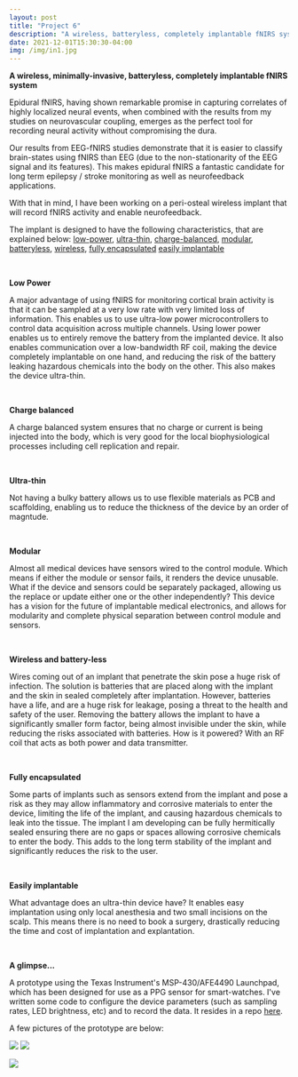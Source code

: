 ```yaml
---
layout: post
title: "Project 6"
description: "A wireless, batteryless, completely implantable fNIRS system"
date: 2021-12-01T15:30:30-04:00
img: /img/in1.jpg
---
```


**A wireless, minimally-invasive, batteryless, completely implantable fNIRS system**

Epidural fNIRS, having shown remarkable promise in capturing correlates of highly localized neural events, when combined with the results from my studies on neurovascular coupling, emerges as the perfect tool for recording neural activity without compromising the dura.

Our results from EEG-fNIRS studies demonstrate that it is easier to classify brain-states using fNIRS than EEG (due to the non-stationarity of the EEG signal and its features). This makes epidural fNIRS a fantastic candidate for long term epilepsy / stroke monitoring as well as neurofeedback applications.

With that in mind, I have been working on a peri-osteal wireless implant that will record fNIRS activity and enable neurofeedback.


The implant is designed to have the following characteristics, that are explained below:
[low-power](#lowpower), [ultra-thin](#thin), [charge-balanced](#charge), [modular](#modular), [batteryless](#batteryless), [wireless](#wireless), [fully encapsulated](#hermitic) [easily implantable](#easyimplant)

<a id="lowpower"></a>

<br>

**Low Power**

A major advantage of using fNIRS for monitoring cortical brain activity is that it can be sampled at a very low rate with very limited loss of information. This enables us to use ultra-low power microcontrollers to control data acquisition across multiple channels. Using lower power enables us to entirely remove the battery from the implanted device. It also enables communication over a low-bandwidth RF coil, making the device completely implantable on one hand, and reducing the risk of the battery leaking hazardous chemicals into the body on the other. This also makes the device ultra-thin.

<a id="charge"></a>

<br>

**Charge balanced**

A charge balanced system ensures that no charge or current is being injected into the body, which is very good for the local biophysiological processes including cell replication and repair.

<a id="thin"></a>

<br>

**Ultra-thin**

Not having a bulky battery allows us to use flexible materials as PCB and scaffolding, enabling us to reduce the thickness of the device by an order of magntude.

<a id="modular"></a>

<br>

**Modular**

Almost all medical devices have sensors wired to the control module. Which means if either the module or sensor fails, it renders the device unusable. What if the device and sensors could be separately packaged, allowing us the replace or update either one or the other independently? This device has a vision for the future of implantable medical electronics, and allows for modularity and complete physical separation between control module and sensors.


<a id="batteryless"></a>

<br>

**Wireless and battery-less**

Wires coming out of an implant that penetrate the skin pose a huge risk of infection. The solution is batteries that are placed along with the implant and the skin in sealed completely after implantation. However, batteries have a life, and are a huge risk for leakage, posing a threat to the health and safety of the user. Removing the battery allows the implant to have a significantly smaller form factor, being almost invisible under the skin, while reducing the risks associated with batteries. How is it powered? With an RF coil that acts as both power and data transmitter.


<a id="hermitic"></a>

<br>

**Fully encapsulated**

Some parts of implants such as sensors extend from the implant and pose a risk as they may allow inflammatory and corrosive materials to enter the device, limiting the life of the implant, and causing hazardous chemicals to leak into the tissue. The implant I am developing can be fully hermitically sealed ensuring there are no gaps or spaces allowing corrosive chemicals to enter the body. This adds to the long term stability of the implant and significantly reduces the risk to the user.


<a id="easyimplant"></a>

<br>

**Easily implantable**

What advantage does an ultra-thin device have? It enables easy implantation using only local anesthesia and two small incisions on the scalp. This means there is no need to book a surgery, drastically reducing the time and cost of implantation and explantation.


<br>

**A glimpse...**

A prototype using the Texas Instrument's MSP-430/AFE4490 Launchpad, which has been designed for use as a PPG sensor for smart-watches.
I've written some code to configure the device parameters (such as sampling rates, LED brightness, etc) and to record the data. It resides in a repo [here](https://github.com/theonlyid/SendReceive).

A few pictures of the prototype are below:

<img class="col three" src="{{ site.url }}{{ site.baseurl}}/img/in1.jpg">

<img class="col one" src="{{ site.url }}{{ site.baseurl}}/img/in2.jpg">
<p>
<img class="col two" src="{{ site.url }}{{ site.baseurl}}/img/in3.png">
